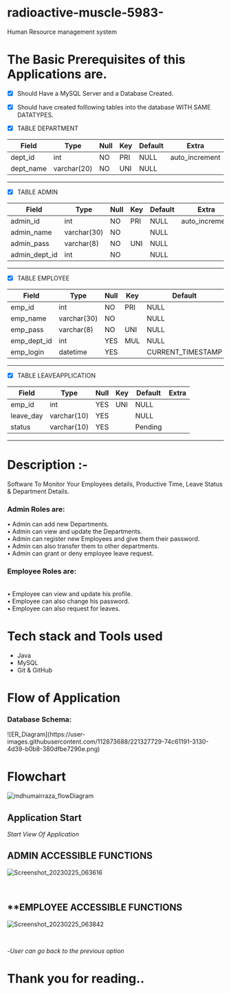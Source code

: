 # radioactive-muscle-5983-
Human Resource management system


# The Basic Prerequisites of this Applications are.
- [x] Should Have a MySQL Server and a Database Created.
- [x] Should have created folllowing tables into the database WITH SAME DATATYPES.


- [X] TABLE DEPARTMENT


| Field     | Type        | Null | Key | Default | Extra          |
|-----------|-------------|------|-----|---------|----------------|
| dept_id   | int         | NO   | PRI | NULL    | auto_increment |
| dept_name | varchar(20) | NO   | UNI | NULL    |                |



<hr />

- [X] TABLE ADMIN


| Field         | Type        | Null | Key | Default | Extra          |
|---------------|-------------|------|-----|---------|----------------|
| admin_id      | int         | NO   | PRI | NULL    | auto_increment |
| admin_name    | varchar(30) | NO   |     | NULL    |                |
| admin_pass    | varchar(8)  | NO   | UNI | NULL    |                |
| admin_dept_id | int         | NO   |     | NULL    |                |




<hr />

- [x] TABLE EMPLOYEE


| Field       | Type        | Null | Key | Default           | Extra             |
|-------------|-------------|------|-----|-------------------|-------------------|
| emp_id      | int         | NO   | PRI | NULL              | auto_increment    |
| emp_name    | varchar(30) | NO   |     | NULL              |                   |
| emp_pass    | varchar(8)  | NO   | UNI | NULL              |                   |
| emp_dept_id | int         | YES  | MUL | NULL              |                   |
| emp_login   | datetime    | YES  |     | CURRENT_TIMESTAMP | DEFAULT_GENERATED |




<hr />

- [x] TABLE LEAVEAPPLICATION


| Field     | Type        | Null | Key | Default | Extra |
|-----------|-------------|------|-----|---------|-------|
| emp_id    | int         | YES  | UNI | NULL    |       |
| leave_day | varchar(10) | YES  |     | NULL    |       |
| status    | varchar(10) | YES  |     | Pending |       |



<hr />



# Description :-

Software To Monitor Your Employees details, Productive Time, Leave Status & Department Details.




<h3>Admin Roles are:</h3>

•	Admin can add new Departments.
</br>
•	Admin can view and update the Departments.
</br>
•	Admin can register new Employees and give them their password.
</br>
•	Admin can also transfer them to other departments.
</br>
•	Admin can grant or deny employee leave request.
</br>



<h3>Employee Roles are:</h3>
</br>
•	Employee can view and update his profile.
</br>
•	Employee can also change his password.
</br>
•	Employee can also request for leaves.
</br>


# Tech stack and Tools used 

- Java
- MySQL
- Git & GitHub




# Flow of Application

<h3>Database Schema:</h3>
![ER_Diagram](https://user-images.githubusercontent.com/112873688/221327729-74c61191-3130-4d39-b0b8-380dfbe7290e.png)


# Flowchart 
![mdhumairraza_flowDiagram](https://user-images.githubusercontent.com/112873688/221328077-8d6a59af-ed68-474c-8909-12ec9775b0f9.png)


## **Application Start** 
*Start View Of Application*
</br>

## **ADMIN ACCESSIBLE FUNCTIONS** 

![Screenshot_20230225_063616](https://user-images.githubusercontent.com/112873688/221327790-1bccff1c-4904-4e33-8ff3-d8e64609cb86.png)

</br>

## ****EMPLOYEE ACCESSIBLE FUNCTIONS** 
![Screenshot_20230225_063842](https://user-images.githubusercontent.com/112873688/221327817-a6eb5c47-55e2-4523-86aa-560972c8cba6.png)


</br>

-*User can go back to the previous option*
</br>


# Thank you for reading..
